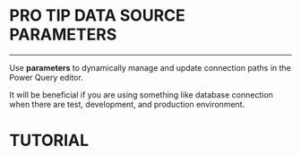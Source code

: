 # PRO TIP DATA SOURCE PARAMETERS
___

Use **parameters** to dynamically manage and update connection paths in the Power Query editor.

It will be beneficial if you are using something like database connection when there are test, development, and production environment.

# TUTORIAL


